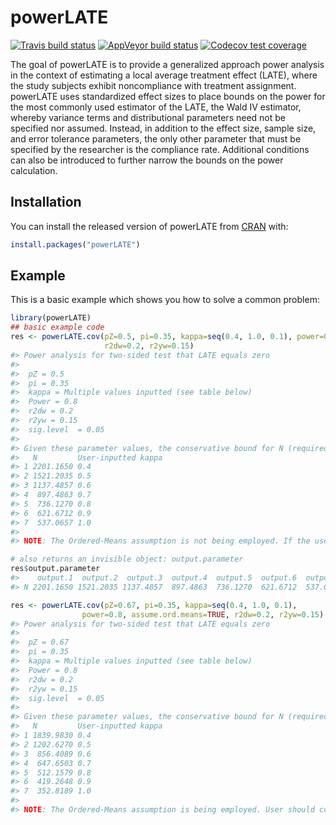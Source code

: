 
<!-- README.md is generated from README.Rmd. Please edit that file -->

# powerLATE

<!-- badges: start -->

[![Travis build
status](https://travis-ci.com/EddieYang211/powerLATE.svg?branch=master)](https://travis-ci.com/EddieYang211/powerLATE)
[![AppVeyor build
status](https://ci.appveyor.com/api/projects/status/github/EddieYang211/powerLATE?branch=master&svg=true)](https://ci.appveyor.com/project/EddieYang211/powerLATE)
[![Codecov test
coverage](https://codecov.io/gh/EddieYang211/powerLATE/branch/master/graph/badge.svg)](https://codecov.io/gh/EddieYang211/powerLATE?branch=master)
<!-- badges: end -->

The goal of powerLATE is to provide a generalized approach power
analysis in the context of estimating a local average treatment effect
(LATE), where the study subjects exhibit noncompliance with treatment
assignment. powerLATE uses standardized effect sizes to place bounds on
the power for the most commonly used estimator of the LATE, the Wald IV
estimator, whereby variance terms and distributional parameters need not
be specified nor assumed. Instead, in addition to the effect size,
sample size, and error tolerance parameters, the only other parameter
that must be specified by the researcher is the compliance rate.
Additional conditions can also be introduced to further narrow the
bounds on the power calculation.

## Installation

You can install the released version of powerLATE from
[CRAN](https://CRAN.R-project.org) with:

``` r
install.packages("powerLATE")
```

## Example

This is a basic example which shows you how to solve a common problem:

``` r
library(powerLATE)
## basic example code
res <- powerLATE.cov(pZ=0.5, pi=0.35, kappa=seq(0.4, 1.0, 0.1), power=0.8,
                     r2dw=0.2, r2yw=0.15)
#> Power analysis for two-sided test that LATE equals zero
#> 
#>  pZ = 0.5
#>  pi = 0.35
#>  kappa = Multiple values inputted (see table below)
#>  Power = 0.8
#>  r2dw = 0.2
#>  r2yw = 0.15
#>  sig.level  = 0.05
#> 
#> Given these parameter values, the conservative bound for N (required sample size):
#>   N         User-inputted kappa
#> 1 2201.1650 0.4                
#> 2 1521.2035 0.5                
#> 3 1137.4857 0.6                
#> 4  897.4863 0.7                
#> 5  736.1270 0.8                
#> 6  621.6712 0.9                
#> 7  537.0657 1.0                
#> 
#> NOTE: The Ordered-Means assumption is not being employed. If the user would like to make this assumption to narrow the bounds, set the argument assume.ord.means to TRUE.

# also returns an invisible object: output.parameter
res$output.parameter
#>    output.1  output.2  output.3  output.4  output.5  output.6  output.7
#> N 2201.1650 1521.2035 1137.4857  897.4863  736.1270  621.6712  537.0657

res <- powerLATE.cov(pZ=0.67, pi=0.35, kappa=seq(0.4, 1.0, 0.1), 
                power=0.8, assume.ord.means=TRUE, r2dw=0.2, r2yw=0.15)
#> Power analysis for two-sided test that LATE equals zero
#> 
#>  pZ = 0.67
#>  pi = 0.35
#>  kappa = Multiple values inputted (see table below)
#>  Power = 0.8
#>  r2dw = 0.2
#>  r2yw = 0.15
#>  sig.level  = 0.05
#> 
#> Given these parameter values, the conservative bound for N (required sample size):
#>   N         User-inputted kappa
#> 1 1839.9830 0.4                
#> 2 1202.6270 0.5                
#> 3  856.4089 0.6                
#> 4  647.6503 0.7                
#> 5  512.1579 0.8                
#> 6  419.2648 0.9                
#> 7  352.8189 1.0                
#> 
#> NOTE: The Ordered-Means assumption is being employed. User should confirm that the assumption is reasonable in the context of interest. The Homoskedasticity assumption is currently being made because pZ does not equal 0.5.
```

